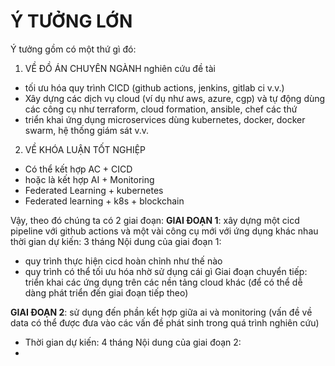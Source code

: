 # **Ý TƯỞNG LỚN** 
Ý tưởng gồm có một thứ gì đó:
1. VỀ ĐỒ ÁN CHUYÊN NGÀNH
nghiên cứu đề tài 
- tối ưu hóa quy trình CICD (github actions, jenkins, gitlab ci v.v.) 
- Xây dựng các dịch vụ cloud (ví dụ như aws, azure, cgp) và tự động dùng các công cụ như terraform, cloud formation, ansible, chef các thứ
- triển khai ứng dụng microservices dùng kubernetes, docker, docker swarm, hệ thống giám sát v.v.
2. VỀ KHÓA LUẬN TỐT NGHIỆP
- Có thể kết hợp AC + CICD
- hoặc là kết hợp AI + Monitoring
- Federated Learning + kubernetes
- Federated learning + k8s + blockchain


Vậy, theo đó chúng ta có 2 giai đoạn:
**GIAI ĐOẠN 1**: xây dựng một cicd pipeline với github actions và một vài công cụ mới với ứng dụng khác nhau 
thời gian dự kiến: 3 tháng
Nội dung của giai đoạn 1:
- quy trình thực hiện cicd hoàn chỉnh như thế nào
- quy trình có thể tối ưu hóa nhờ sử dụng cái gì
Giai đoạn chuyển tiếp: triển khai các ứng dụng trên các nền tảng cloud khác (để có thể dễ dàng phát triển đến giai đoạn tiếp theo)

**GIAI ĐOẠN 2**: sử dụng đến phần kết hợp giữa ai và monitoring (vấn đề về data có thể được đưa vào các vấn đề phát sinh trong quá trình nghiên cứu)
- Thời gian dự kiến: 4 tháng
Nội dung của giai đoạn 2:
- 